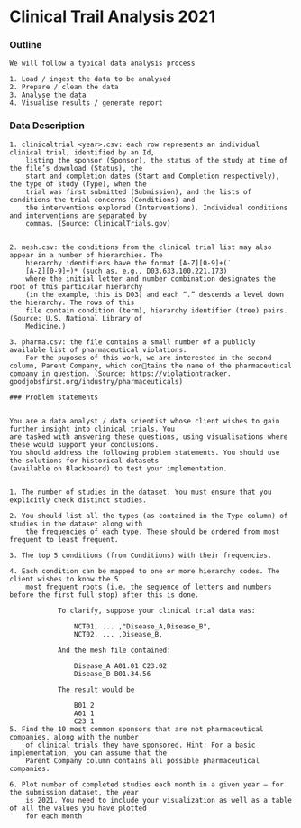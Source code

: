 # Clinical Trail Analysis 2021

### Outline 

    We will follow a typical data analysis process

    1. Load / ingest the data to be analysed
    2. Prepare / clean the data
    3. Analyse the data
    4. Visualise results / generate report

### Data Description 

    1. clinicaltrial <year>.csv: each row represents an individual clinical trial, identified by an Id,
        listing the sponsor (Sponsor), the status of the study at time of the file’s download (Status), the
        start and completion dates (Start and Completion respectively), the type of study (Type), when the
        trial was first submitted (Submission), and the lists of conditions the trial concerns (Conditions) and
        the interventions explored (Interventions). Individual conditions and interventions are separated by
        commas. (Source: ClinicalTrials.gov)

    
    2. mesh.csv: the conditions from the clinical trial list may also appear in a number of hierarchies. The
        hierarchy identifiers have the format [A-Z][0-9]+(˙
        [A-Z][0-9]+)* (such as, e.g., D03.633.100.221.173)
        where the initial letter and number combination designates the root of this particular hierarchy
        (in the example, this is D03) and each “.” descends a level down the hierarchy. The rows of this
        file contain condition (term), hierarchy identifier (tree) pairs. (Source: U.S. National Library of
        Medicine.)

    3. pharma.csv: the file contains a small number of a publicly available list of pharmaceutical violations.
        For the puposes of this work, we are interested in the second column, Parent Company, which contains the name of the pharmaceutical company in question. (Source: https://violationtracker.
    goodjobsfirst.org/industry/pharmaceuticals)

    ### Problem statements


    You are a data analyst / data scientist whose client wishes to gain further insight into clinical trials. You
    are tasked with answering these questions, using visualisations where these would support your conclusions.
    You should address the following problem statements. You should use the solutions for historical datasets
    (available on Blackboard) to test your implementation.
    
    
    1. The number of studies in the dataset. You must ensure that you explicitly check distinct studies.
    
    2. You should list all the types (as contained in the Type column) of studies in the dataset along with
        the frequencies of each type. These should be ordered from most frequent to least frequent.
    
    3. The top 5 conditions (from Conditions) with their frequencies.
    
    4. Each condition can be mapped to one or more hierarchy codes. The client wishes to know the 5
        most frequent roots (i.e. the sequence of letters and numbers before the first full stop) after this is done.
    
                To clarify, suppose your clinical trial data was:
                    
                    NCT01, ... ,"Disease_A,Disease_B",
                    NCT02, ... ,Disease_B,
                
                And the mesh file contained:
                
                    Disease_A A01.01 C23.02
                    Disease_B B01.34.56

                The result would be
                
                    B01 2
                    A01 1
                    C23 1
    5. Find the 10 most common sponsors that are not pharmaceutical companies, along with the number
        of clinical trials they have sponsored. Hint: For a basic implementation, you can assume that the
        Parent Company column contains all possible pharmaceutical companies.
    
    6. Plot number of completed studies each month in a given year – for the submission dataset, the year
        is 2021. You need to include your visualization as well as a table of all the values you have plotted
        for each month

        